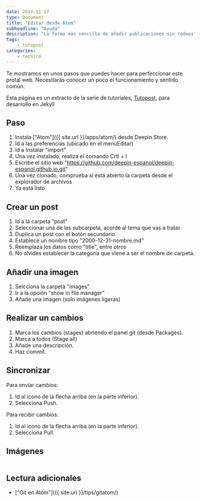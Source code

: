 ```yaml
---
date: 2017-11-17
type: Document
title: "Editar desde Atom"
subheadline: "Ayuda"
description: "La forma más sencilla de añadir publicaciones sin rodeos"
tags:
    - tutopost
categories:
    - tecnico
---
```


Te mostramos en unos pasos que puedes hacer para perfeccionar este protal web. Necesitarás conocer un poco el funcionamiento y sentido común.

Esta página es un extracto de la serie de tutoriales, <a href="/tutopost">Tutopost</a>, para desarrollo en Jekyll

## Paso

1. Instala ["Atom"]({{ site.url }}/apps/atom/) desde Deepin Store.
2. Id a las preferencias (ubicado en el menúEditar)
3. Id a Instalar "import"
4. Una vez instalado, realiza el comando Crtl + I
5. Escribe el sitio web "https://github.com/deepin-espanol/deepin-espanol.github.io.git"
6. Una vez clonado, comprueba si está abierto la carpeta desde el explorador de archivos
7. Ya está listo

## Crear un post

1. Id a la carpeta "post"
2. Seleccionar una de las subcarpeta, acorde al tema que vas a tratar
3. Duplica un post con el botón secundario
4. Establece un nombre tipo "2000-12-31-nombre.md"
5. Reemplaza los datos como "title", entre otros
6. No olvides establecer la categoría que viene a ser el nombre de carpeta.

## Añadir una imagen
1. Selcciona la carpeta "images"
2. Ir a la opción "show in file manager"
3. Añade una imagen (solo imágenes ligeras)

## Realizar un cambios

1. Marca los cambios (stages) abriendo el panel git (desde Packages).
2. Marca a todos (Stage all)
3. Añade una descripción.
4. Haz commit.

## Sincronizar
Para enviar cambios:
1. Id al icono de la flecha arriba (en la parte inferior).
2. Selecciona Push.

Para recibir cambios:
1. Id al icono de la flecha arriba (en la parte inferior).
2. Selecciona Pull.

## Imágenes

<div class="row">
    <div class="medium-12 columns t30">
    <img src="{{ site.urlimg }}atom.png" alt="">
    </div><!-- /.medium-4.columns -->
</div>
<div class="row">
    <div class="medium-12 columns t30">
    <img src="{{ site.urlimg }}import.png" alt="">
    </div><!-- /.medium-4.columns -->
</div>

## Lectura adicionales
* ["Git en Atom"]({{ site.url }}/tips/gitatom/)
